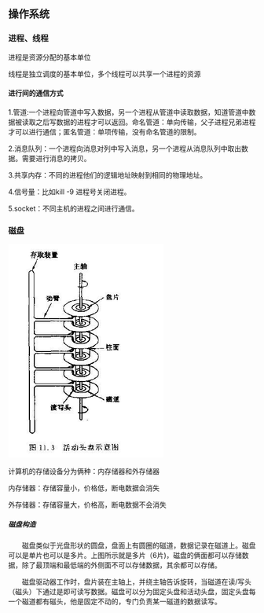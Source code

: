 ## 操作系统

### 进程、线程

进程是资源分配的基本单位

线程是独立调度的基本单位，多个线程可以共享一个进程的资源



#### 进行间的通信方式

1.管道:一个进程向管道中写入数据，另一个进程从管道中读取数据，知道管道中数据被读取之后写数据的进程才可以返回。命名管道：单向传输，父子进程兄弟进程才可以进行通信；匿名管道：单项传输，没有命名管道的限制。

2.消息队列：一个进程向消息对列中写入消息，另一个进程从消息队列中取出数据。需要进行消息的拷贝。

3.共享内存：不同的进程他们的逻辑地址映射到相同的物理地址。

4.信号量：比如kill -9 进程号关闭进程。

5.socket：不同主机的进程之间进行通信。



### 磁盘

![image-20201021204431579](./img/image-20201021204431579.png)

计算机的存储设备分为俩种：内存储器和外存储器

内存储器：存储容量小，价格低，断电数据会消失

外存储器：存储容量大，价格高，断电数据不会消失

##### 磁盘构造

　　磁盘类似于光盘形状的圆盘，盘面上有圆圈的磁道，数据记录在磁道上。磁盘可以是单片也可以是多片。上图所示就是多片（6片)，磁盘的俩面都可以存储数据，除了最顶端和最低端的外侧面不可以存储数据，其余都可以存储。

　　磁盘驱动器工作时，盘片装在主轴上，并绕主轴告诉旋转，当磁道在读/写头（磁头）下通过是即可读写数据。磁盘可以分为固定头盘和活动头盘，固定头盘每一个磁道都有磁头，他是固定不动的，专门负责某一磁道的数据读写。